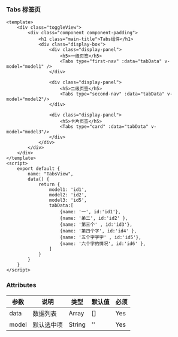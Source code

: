 ### Tabs 标签页

<template>
    <div class="toggleView">
        <div class="component component-padding">
            <h1 class="main-title">Tabs组件</h1>
            <div class="display-box">
                <div class="display-panel">
                    <h5>一级页签</h5>
                    <Tabs type="first-nav" :data="tabData" v-model="model1" />
                </div>            
                <div class="display-panel">
                    <h5>二级页签</h5>
                    <Tabs type="second-nav" :data="tabData" v-model="model2"/>
                </div>            
                <div class="display-panel">
                    <h5>卡片页签</h5>
                    <Tabs type="card" :data="tabData" v-model="model3"/>
                </div>
            </div>
        </div>
    </div>
</template>
<script>
    export default {
        name: "TabsView",
        data() {
            return {
                model1: 'id1',
                model2: 'id2',
                model3: 'id5',
                tabData:[
                    {name: '一', id:'id1'},
                    {name: '弟二', id:'id2' },
                    {name: '第三个' , id:'id3'},
                    {name: '第四个字', id:'id4' },
                    {name: '五个字字字' , id:'id5'},
                    {name: '六个字的情况', id:'id6' },
                ]
            }
        }
    }
</script>

<style lang="stylus" scoped>
.component 
    .main-title
        margin-bottom 30px
        border-bottom 1px solid #ddd
        padding-bottom 12px
    .display-box 
        padding 20px
        .display-panel
            margin-bottom 60px
            h5 
                margin-bottom 10px

</style>


```vue
<template>
    <div class="toggleView">
        <div class="component component-padding">
            <h1 class="main-title">Tabs组件</h1>
            <div class="display-box">
                <div class="display-panel">
                    <h5>一级页签</h5>
                    <Tabs type="first-nav" :data="tabData" v-model="model1" />
                </div>
            
                <div class="display-panel">
                    <h5>二级页签</h5>
                    <Tabs type="second-nav" :data="tabData" v-model="model2"/>
                </div>
            
                <div class="display-panel">
                    <h5>卡片页签</h5>
                    <Tabs type="card" :data="tabData" v-model="model3"/>
                </div>
            </div>
        </div>
    </div>
</template>
<script>
    export default {
        name: "TabsView",
        data() {
            return {
                model1: 'id1',
                model2: 'id2',
                model3: 'id5',
                tabData:[
                    {name: '一', id:'id1'},
                    {name: '弟二', id:'id2' },
                    {name: '第三个' , id:'id3'},
                    {name: '第四个字', id:'id4' },
                    {name: '五个字字字' , id:'id5'},
                    {name: '六个字的情况', id:'id6' },
                ]
            }
        }
    }
</script>

```

### Attributes

| 参数     |    说明     | 类型    | 默认值    | 必须    |
| -------  |   ----     | ------  | -------   | ------ |
| data     |  数据列表   | Array   | []        | Yes     |
| model    |  默认选中项 | String  |  ''       | Yes     |
